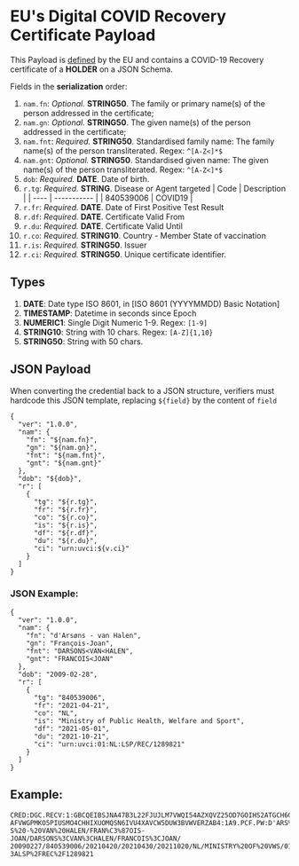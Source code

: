 # **EU's Digital COVID Recovery Certificate** Payload

This Payload is [defined](https://ec.europa.eu/health/sites/health/files/ehealth/docs/digital-green-certificates_dt-specifications_en.pdf) by the EU and contains a COVID-19 Recovery certificate of a **HOLDER** on a JSON Schema.

Fields in the **serialization** order:
1. `nam.fn`: *Optional.* **STRING50**. The family or primary name(s) of the person addressed in the certificate;
1. `nam.gn`: *Optional.* **STRING50**. The given name(s) of the person addressed in the certificate;
1. `nam.fnt`: *Required.* **STRING50**. Standardised family name: The family name(s) of the person transliterated. Regex: `^[A-Z<]*$`
1. `nam.gnt`: *Optional.* **STRING50**. Standardised given name: The given name(s) of the person transliterated. Regex: `^[A-Z<]*$`
1. `dob`: *Required.* **DATE**. Date of birth. 
1. `r.tg`: *Required.* **STRING**. Disease or Agent targeted
    | Code | Description | 
    | ---- | ----------- |
    | 840539006 | COVID19 |
1. `r.fr`: *Required.* **DATE**. Date of First Positive Test Result
1. `r.df`: *Required.* **DATE**. Certificate Valid From
1. `r.du`: *Required.* **DATE**. Certificate Valid Until
1. `r.co`: *Required.* **STRING10**. Country - Member State of vaccination
1. `r.is`: *Required.* **STRING50**. Issuer
1. `r.ci`: *Required.* **STRING50**. Unique certificate identifier.

## Types

1. **DATE**: Date type ISO 8601, in [ISO 8601 (YYYYMMDD) Basic Notation]
1. **TIMESTAMP**: Datetime in seconds since Epoch
1. **NUMERIC1**: Single Digit Numeric 1-9. Regex: `[1-9]`
1. **STRING10**: String with 10 chars. Regex: `[A-Z]{1,10}`
1. **STRING50**: String with 50 chars. 

## JSON Payload
When converting the credential back to a JSON structure, verifiers must hardcode this JSON template, replacing `${field}` by the content of `field`
```
{
  "ver": "1.0.0",
  "nam": {
    "fn": "${nam.fn}",
    "gn": "${nam.gn}",
    "fnt": "${nam.fnt}",
    "gnt": "${nam.gnt}"
  },
  "dob": "${dob}",
  "r": [
    {
      "tg": "${r.tg}",
      "fr": "${r.fr}",
      "co": "${r.co}",
      "is": "${r.is}",
      "df": "${r.df}",
      "du": "${r.du}",
      "ci": "urn:uvci:${v.ci}"
    }
  ]
}
```

### JSON Example:
```
{
  "ver": "1.0.0",
  "nam": {
    "fn": "d'Arsøns - van Halen",
    "gn": "François-Joan",
    "fnt": "DARSONS<VAN<HALEN",
    "gnt": "FRANCOIS<JOAN"
  },
  "dob": "2009-02-28",
  "r": [
    {
      "tg": "840539006",
      "fr": "2021-04-21",
      "co": "NL",
      "is": "Ministry of Public Health, Welfare and Sport",
      "df": "2021-05-01",
      "du": "2021-10-21",
      "ci": "urn:uvci:01:NL:LSP/REC/1289821"
    }
  ]
}
```

## Example:
```
CRED:DGC.RECV:1:GBCQEIBSJNA47B3L22FJUJLM7VWQI54AZXQVZ25OD7GOIHS2ATGCH6GT3MBCC
AFVWGPMKO5PIUSMO4CHHIXUOMQSN6IVU4XAVCW5DUW3BVWVERZAB4:1A9.PCF.PW:D'ARS%C3%98N
S%20-%20VAN%20HALEN/FRAN%C3%87OIS-JOAN/DARSONS%3CVAN%3CHALEN/FRANCOIS%3CJOAN/
20090227/840539006/20210420/20210430/20211020/NL/MINISTRY%20OF%20VWS/01%3ANL%
3ALSP%2FREC%2F1289821
``` 